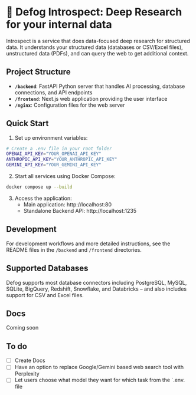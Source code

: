 #  🔬 Defog Introspect: Deep Research for your internal data

Introspect is a service that does data-focused deep research for structured data. It understands your structured data (databases or CSV/Excel files), unstructured data (PDFs), and can query the web to get additional context.

## Project Structure

- **`/backend`**: FastAPI Python server that handles AI processing, database connections, and API endpoints
- **`/frontend`**: Next.js web application providing the user interface
- **`/nginx`**: Configuration files for the web server

## Quick Start

1. Set up environment variables:

```bash
# Create a .env file in your root folder
OPENAI_API_KEY="YOUR_OPENAI_API_KEY"
ANTHROPIC_API_KEY="YOUR_ANTHROPIC_API_KEY"
GEMINI_API_KEY="YOUR_GEMINI_API_KEY"
```

2. Start all services using Docker Compose:
```bash
docker compose up --build
```

3. Access the application:
   - Main application: http://localhost:80
   - Standalone Backend API: http://localhost:1235

## Development

For development workflows and more detailed instructions, see the README files in the `/backend` and `/frontend` directories.

## Supported Databases

Defog supports most database connectors including PostgreSQL, MySQL, SQLite, BigQuery, Redshift, Snowflake, and Databricks – and also includes support for CSV and Excel files.

## Docs
Coming soon

## To do

- [ ] Create Docs
- [ ] Have an option to replace Google/Gemini based web search tool with Perplexity
- [ ] Let users choose what model they want for which task from the `.env. file
